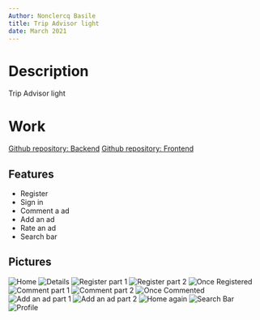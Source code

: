 ```yaml
---
Author: Nonclercq Basile
title: Trip Advisor light
date: March 2021
---
```


# Description 

Trip Advisor light 

# Work 

[Github repository: Backend](https://github.com/easy-ma/zz2_ws_backend)
[Github repository: Frontend](https://github.com/easy-ma/zz2_ws_frontend)

## Features 

- Register
- Sign in
- Comment a ad
- Add an ad
- Rate an ad
- Search bar

## Pictures

![Home](/images/tripAdvisor/Home.png)
![Details](/images/tripAdvisor/details.png)
![Register part 1](/images/tripAdvisor/register1.png)
![Register part 2](/images/tripAdvisor/register2.png)
![Once Registered](/images/tripAdvisor/register3.png)
![Comment part 1](/images/tripAdvisor/comment.png)
![Comment part 2](/images/tripAdvisor/comment2.png)
![Once Commented](/images/tripAdvisor/details2.png)
![Add an ad part 1](/images/tripAdvisor/addAd1.png)
![Add an ad part 2](/images/tripAdvisor/addAd2.png)
![Home again](/images/tripAdvisor/home2.png)
![Search Bar](/images/tripAdvisor/searchBar.png)
![Profile](/images/tripAdvisor/profile.png)


